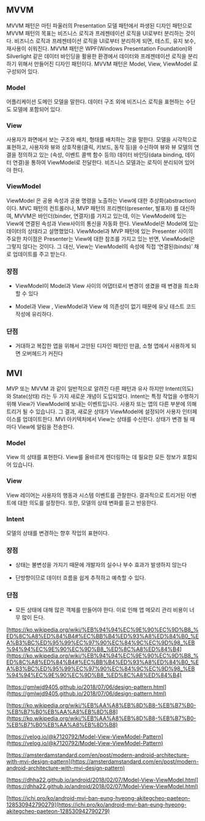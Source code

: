 ## MVVM

MVVM 패턴은 마틴 파울러의 Presentation 모델 패턴에서 파생된 디자인 패턴으로  MVVM 패턴의 목표는 비즈니스 로직과 프레젠테이션 로직을 UI로부터 분리하는 것이다. 비즈니스 로직과 프레젠테이션 로직을 UI로부터 분리하게 되면, 테스트, 유지 보수, 재사용이 쉬워진다.
MVVM 패턴은 WPF(Windows Presentation Foundation)와 Silverlight 같은 데이터 바인딩을 활용한 환경에서 데이터와 프레젠테이션 로직을 분리하기 위해서 만들어진 디자인 패턴이다.
MVVM 패턴은 Model, View, ViewModel 로 구성되어 있다.



### Model

어플리케이션 도메인 모델을 말한다. 데이터 구조 외에 비즈니스 로직을 표현하는 수단도 모델에 포함되어 있다.

### View

사용자가 화면에서 보는 구조와 배치, 형태를 배치하는 것을 말한다. 모델을 시각적으로 표현하고, 사용자와 뷰와 상호작용(클릭, 키보드, 동작 등)을 수신하여 뷰와 뷰 모델의 연결을 정의하고 있는 (속성, 이벤트 콜백 함수 등의) 데이터 바인딩(data binding, 데이터 연결)을 통하여 ViewModel로 전달한다. 비즈니스 모델과는 로직이 분리되어 있어야 한다.

### ViewModel

ViewModel 은 공용 속성과 공용 명령을 노출하는 View에 대한 추상화(abstraction)이다. MVC 패턴의 컨트롤러나, MVP 패턴의 프리젠터(presenter, 발표자) 를 대신하여, MVVM은 바인더(binder, 연결자)를 가지고 있는데, 이는 ViewModel에 있는 View에 연결된 속성과 View사이의 통신을 자동화 한다. ViewModel은 Model에 있는 데이터의 상태라고 설명했었다. ViewModel과 MVP 패턴에 있는 Presenter 사이의 주요한 차이점은 Presenter는 View에 대한 참조를 가지고 있는 반면, ViewModel은 그렇지 않다는 것이다. 그 대신, View는 ViewModel의 속성에 직접 ‘연결된(binds)’ 채로 업데이트를 주고 받는다.



### 장점

* ViewModel이 Model과 View 사이의 어댑터로서 변경이 생겼을 때 변경을 최소화할 수 있다

* Model과 View , ViewModel과 View 에 의존성이 없기 때문에 유닛 테스트 코드 작성에 유리하다.

### 단점

* 거대하고 복잡한 앱을 위해서 고안된 디자인 패턴인 만큼, 소형 앱에서 사용하게 되면 오버헤드가 커진다



## MVI

MVP 또는 MVVM 과 같이 일반적으로 알려진 다른 패턴과 유사 하지만 Intent(의도) 와 State(상태) 라는 두 가지 새로운 개념이 도입되었다. Intent는 특정 작업을 수행하기 위해 View가 ViewModel에 보내는 이벤트입니다. 사용자 또는 앱의 다른 부분에 의해 트리거 될 수 있습니다. 그 결과, 새로운 상태가 ViewModel에 설정되어 사용자 인터페이스를 업데이트한다. MVI 아키텍처에서 View는 상태를 수신한다. 상태가 변경 될 때마다 View에 알림을 전송한다.



### Model

View 의 상태를 표현한다. View를 올바르게 렌더링하는 데 필요한 모든 정보가 포함되어 있습니다.

### View

View 레이어는 사용자의 행동과 시스템 이벤트를 관찰한다. 결과적으로 트리거된 이벤트에 대한 의도를 설정한다. 또한, 모델의 상태 변화를 듣고 반응한다.

### Intent

모델의 상태를 변경하는 향후 작업의 표현이다.



### 장점

* 상태는 불변성을 가지기 때문에 개발자의 실수나 부수 효과가 발생하지 않는다

* 단방향이므로 데이터 흐름을 쉽게 추적하고 예측할 수 있다.

### 단점

* 모든 상태에 대해 많은 객체를 만들어야 한다. 이로 인해 앱 메모리 관리 비용이 너무 많이 든다.











[https://ko.wikipedia.org/wiki/%EB%94%94%EC%9E%90%EC%9D%B8_%ED%8C%A8%ED%84%B4#%EC%BB%B4%ED%93%A8%ED%84%B0_%EA%B3%BC%ED%95%99%EC%97%90%EC%84%9C%EC%9D%98_%EB%94%94%EC%9E%90%EC%9D%B8_%ED%8C%A8%ED%84%B4](https://ko.wikipedia.org/wiki/%EB%94%94%EC%9E%90%EC%9D%B8_%ED%8C%A8%ED%84%B4#%EC%BB%B4%ED%93%A8%ED%84%B0_%EA%B3%BC%ED%95%99%EC%97%90%EC%84%9C%EC%9D%98_%EB%94%94%EC%9E%90%EC%9D%B8_%ED%8C%A8%ED%84%B4)

[https://gmlwjd9405.github.io/2018/07/06/design-pattern.html](https://gmlwjd9405.github.io/2018/07/06/design-pattern.html)


[https://ko.wikipedia.org/wiki/%EB%AA%A8%EB%8D%B8-%EB%B7%B0-%EB%B7%B0%EB%AA%A8%EB%8D%B8](https://ko.wikipedia.org/wiki/%EB%AA%A8%EB%8D%B8-%EB%B7%B0-%EB%B7%B0%EB%AA%A8%EB%8D%B8)

[https://velog.io/@k7120792/Model-View-ViewModel-Pattern](https://velog.io/@k7120792/Model-View-ViewModel-Pattern)

[https://amsterdamstandard.com/en/post/modern-android-architecture-with-mvi-design-pattern](https://amsterdamstandard.com/en/post/modern-android-architecture-with-mvi-design-pattern)

[https://dhha22.github.io/android/2018/02/07/Model-View-ViewModel.html](https://dhha22.github.io/android/2018/02/07/Model-View-ViewModel.html)

[https://ichi.pro/ko/android-mvi-ban-eung-hyeong-akitegcheo-paeteon-128530942790279](https://ichi.pro/ko/android-mvi-ban-eung-hyeong-akitegcheo-paeteon-128530942790279)
